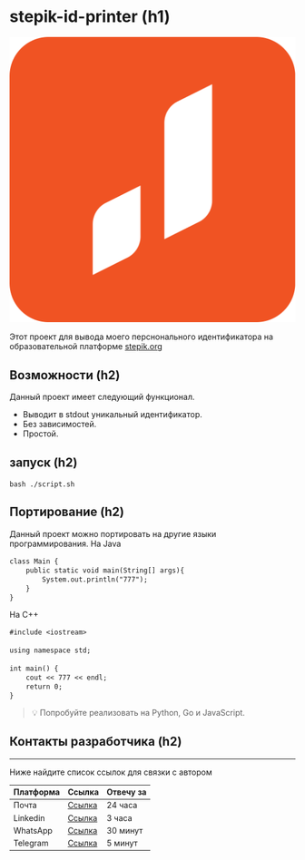 # stepik-id-printer (h1)

![alt text](./folder2/jusan.png)

Этот проект для вывода моего перснонального идентификатора на образовательной платформе [stepik.org]()

## Возможности (h2)

Данный проект имеет следующий функционал.

- Выводит в stdout уникальный идентификатор.
- Без зависимостей.
- Простой.

## запуск (h2)

```
bash ./script.sh
```

## Портирование (h2)

Данный проект можно портировать на другие языки программирования.
На Java

```
class Main {
    public static void main(String[] args){
        System.out.println("777");
    }
}
```

На C++

```
#include <iostream>

using namespace std;

int main() {
    cout << 777 << endl;
    return 0;
}
```

> 💡 Попробуйте реализовать на Python, Go и JavaScript.

## Контакты разработчика (h2)

---

Ниже найдите список ссылок для связки с автором

| Платформа | Ссылка     | Отвечу за |
| --------- | ---------- | --------- |
| Почта     | [Ссылка]() | 24 часа   |
| Linkedin  | [Ссылка]() | 3 часа    |
| WhatsApp  | [Ссылка]() | 30 минут  |
| Telegram  | [Ссылка]() | 5 минут   |

